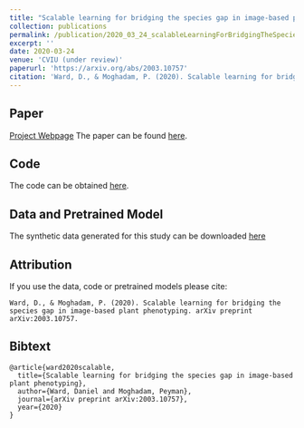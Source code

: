 ```yaml
---
title: "Scalable learning for bridging the species gap in image-based plant phenotyping"
collection: publications
permalink: /publication/2020_03_24_scalableLearningForBridgingTheSpeciesGapInImageBasedPlantPhenotyping
excerpt: ''
date: 2020-03-24
venue: 'CVIU (under review)'
paperurl: 'https://arxiv.org/abs/2003.10757'
citation: 'Ward, D., & Moghadam, P. (2020). Scalable learning for bridging the species gap in image-based plant phenotyping. arXiv preprint arXiv:2003.10757.'
---
```

## Paper
[Project Webpage](https://csiro-robotics.github.io/UPGen_Webpage/)
The paper can be found [here](https://arxiv.org/abs/2003.10757).

## Code
The code can be obtained [here](https://github.com/csiro-robotics/UPGen).

## Data and Pretrained Model
The synthetic data generated for this study can be downloaded [here](https://cloudstor.aarnet.edu.au/plus/s/uT5G7Lu3tZ6SahS)

## Attribution
If you use the data, code or pretrained models please cite:
```
Ward, D., & Moghadam, P. (2020). Scalable learning for bridging the species gap in image-based plant phenotyping. arXiv preprint arXiv:2003.10757.
```

## Bibtext
```
@article{ward2020scalable,
  title={Scalable learning for bridging the species gap in image-based plant phenotyping},
  author={Ward, Daniel and Moghadam, Peyman},
  journal={arXiv preprint arXiv:2003.10757},
  year={2020}
}
```